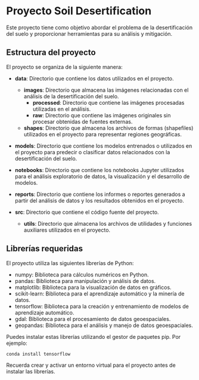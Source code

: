 # Proyecto Soil Desertification

Este proyecto tiene como objetivo abordar el problema de la desertificación del suelo y proporcionar herramientas para su análisis y mitigación.

## Estructura del proyecto

El proyecto se organiza de la siguiente manera:

- **data**: Directorio que contiene los datos utilizados en el proyecto.
  - **images**: Directorio que almacena las imágenes relacionadas con el análisis de la desertificación del suelo.
    - **processed**: Directorio que contiene las imágenes procesadas utilizadas en el análisis.
    - **raw**: Directorio que contiene las imágenes originales sin procesar obtenidas de fuentes externas.
  - **shapes**: Directorio que almacena los archivos de formas (shapefiles) utilizados en el proyecto para representar regiones geográficas.

- **models**: Directorio que contiene los modelos entrenados o utilizados en el proyecto para predecir o clasificar datos relacionados con la desertificación del suelo.

- **notebooks**: Directorio que contiene los notebooks Jupyter utilizados para el análisis exploratorio de datos, la visualización y el desarrollo de modelos.

- **reports**: Directorio que contiene los informes o reportes generados a partir del análisis de datos y los resultados obtenidos en el proyecto.

- **src**: Directorio que contiene el código fuente del proyecto.
  - **utils**: Directorio que almacena los archivos de utilidades y funciones auxiliares utilizados en el proyecto.

## Librerías requeridas

El proyecto utiliza las siguientes librerías de Python:

- numpy: Biblioteca para cálculos numéricos en Python.
- pandas: Biblioteca para manipulación y análisis de datos.
- matplotlib: Biblioteca para la visualización de datos en gráficos.
- scikit-learn: Biblioteca para el aprendizaje automático y la minería de datos.
- tensorflow: Biblioteca para la creación y entrenamiento de modelos de aprendizaje automático.
- gdal: Biblioteca para el procesamiento de datos geoespaciales.
- geopandas: Biblioteca para el análisis y manejo de datos geoespaciales.

Puedes instalar estas librerías utilizando el gestor de paquetes pip. Por ejemplo:

```
conda install tensorflow
```

Recuerda crear y activar un entorno virtual para el proyecto antes de instalar las librerías.


